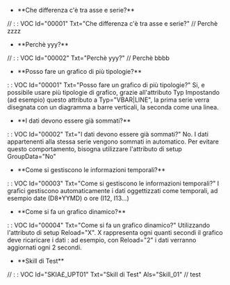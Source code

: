 - \*\*Che differenza c'è tra asse e serie?\*\*

//  :  : VOC Id="00001" Txt="Che differenza c'è tra asse e serie?"
// Perchè zzzz

- \*\*Perchè yyy?\*\*

//  :  : VOC Id="00002" Txt="Perchè yyy?"
// Perchè bbbb

- \*\*Posso fare un grafico di più tipologie?\*\*

 :  : VOC Id="00001" Txt="Posso fare un grafico di più tipologie?"
Si, e possibile usare più tipologie di grafico, grazie all'attributo Typ
Impostando (ad esempio) questo attributo a Typ="VBAR|LINE", la prima serie verra disegnata con un diagramma a barre verticali, la seconda come una linea.

- \*\*I dati devono essere già sommati?\*\*

 :  : VOC Id="00002" Txt="I dati devono essere già sommati?"
No. I dati appartenenti alla stessa serie vengono sommati in automatico. Per evitare questo comportamento, bisogna utilizzare l'attributo di setup GroupData="No"

- \*\*Come si gestiscono le informazioni temporali?\*\*

 :  : VOC Id="00003" Txt="Come si gestiscono le informazioni temporali?"
I grafici gestiscono automaticamente i dati oggettizzati come temporali, ad esempio date (D8\*YYMD) o ore (I12, I13...)

- \*\*Come si fa un grafico dinamico?\*\*

 :  : VOC Id="00004" Txt="Come si fa un grafico dinamico?"
Utilizzando l'attributo di setup Reload="X".
X rappresenta ogni quanti secondi il grafico deve ricaricare i dati :  ad esempio, con Reload="2" i dati verranno aggiornati ogni 2 secondi.

- \*\*Skill di Test\*\*

//  :  : VOC Id="SKIA£_UPT01" Txt="Skill di Test" Als="Skill_01"
// test
